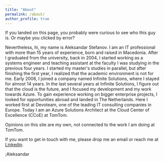 ```yaml
---
title: "About"
permalink: /about/
author_profile: true
---
```

If you landed on this page, you probably were curious to see who this guy is. Or maybe you clicked by error?

Nevertheless, hi, my name is Aleksandar Stefanov. I am an IT professional with more than 15 years of experience, born and raised in Macedonia. After I graduated from the university, back in 2004, I started working as a systems engineer and teaching assistant at the faculty I was studying in the previous four years. I started my master's studies in parallel, but after finishing the first year, I realized that the academic environment is not for me. Early 2006, I joined a company named Infinite Solutions, where I stayed for almost 14 years. In the last several years at Infinite Solutions, I figure out that the cloud is the future, and I focused my development and my work towards Azure. 
To gain experience working on bigger enterprise projects, I looked for opportunities abroad and landed in The Netherlands. Here I worked first at Devoteam, one of the leading IT consulting companies in Europe. Today I am an Azure Solutions Architect at the Cloud Center of Excellence (CCoE) at TomTom.

Opinions on this site are my own, not connected to the work I am doing at TomTom.

If you want to get in touch with me, please drop me an email or reach me at [Linkedin](https://www.linkedin.com/in/aleksandarstefanov/).

;Aleksandar